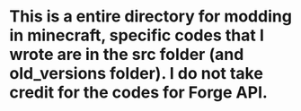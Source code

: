 # This is a entire directory for modding in minecraft, specific codes that I wrote are in the src folder (and old_versions folder). I do not take credit for the codes for Forge API.
